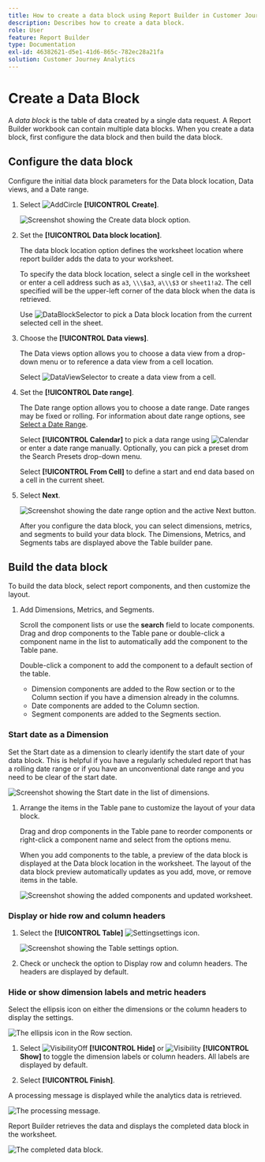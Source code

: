 ```yaml
---
title: How to create a data block using Report Builder in Customer Journey Analytics
description: Describes how to create a data block.
role: User
feature: Report Builder
type: Documentation
exl-id: 46382621-d5e1-41d6-865c-782ec28a21fa
solution: Customer Journey Analytics
---
```

# Create a Data Block

A *data block* is the table of data created by a single data request. A Report Builder workbook can contain multiple data blocks. When you create a data block, first configure the data block and then build the data block.

## Configure the data block

Configure the initial data block parameters for the Data block location, Data views, and a Date range.

1. Select ![AddCircle](/help/assets/icons/AddCircle.svg) **[!UICONTROL Create]**.

    ![Screenshot showing the Create data block option.](./assets/create-datablock.png)

1. Set the **[!UICONTROL Data block location]**.

    The data block location option defines the worksheet location where report builder adds the data to your worksheet.

    To specify the data block location, select a single cell in the worksheet or enter a cell address such as `a3`, `\\\$a3`, `a\\\$3` or `sheet1!a2`. The cell specified will be the upper-left corner of the data block when the data is retrieved.

    Use ![DataBlockSelector](/help/assets/icons/DataBlockSelector.svg) to pick a Data block location from the current selected cell in the sheet.

1. Choose the **[!UICONTROL Data views]**.

    The Data views option allows you to choose a data view from a drop-down menu or to reference a data view from a cell location.

    Select ![DataViewSelector](/help/assets/icons/DataViewSelector.svg) to create a data view from a cell.

1. Set the **[!UICONTROL Date range]**.

    The Date range option allows you to choose a date range. Date ranges may be fixed or rolling. For information about date range options, see [Select a Date Range](select-date-range.md).

    Select **[!UICONTROL Calendar]** to pick a data range using ![Calendar](/help/assets/icons/Calendar.svg) or enter a date range manually. Optionally, you can pick a preset drom the Search Presets drop-down menu.

    Select **[!UICONTROL From Cell]** to define a start and end data based on a cell in the current sheet.

1. Select **Next**.

    ![Screenshot showing the date range option and the active Next button.](./assets/choose_date_data_view3.png)

    After you configure the data block, you can select dimensions, metrics, and segments to build your data block. The Dimensions, Metrics, and Segments tabs are displayed above the Table builder pane.

## Build the data block

To build the data block, select report components, and then customize the layout.

1. Add Dimensions, Metrics, and Segments.

    Scroll the component lists or use the **search** field to locate components. Drag and drop components to the Table pane or double-click a component name in the list to automatically add the component to the Table pane.

    Double-click a component to add the component to a default section of the table.

    - Dimension components are added to the Row section or to the Column section if you have a dimension already in the columns.
    - Date components are added to the Column section.
    - Segment components are added to the Segments section.

### Start date as a Dimension

Set the Start date as a dimension to clearly identify the start date of your data block. This is helpful if you have a regularly scheduled report that has a rolling date range or if you have an unconventional date range and you need to be clear of the start date.

![Screenshot showing the Start date in the list of dimensions.](./assets/start-date-dimension.png)

1. Arrange the items in the Table pane to customize the layout of your data block.

    Drag and drop components in the Table pane to reorder components or right-click a component name and select from the options menu.

    When you add components to the table, a preview of the data block is displayed at the Data block location in the worksheet. The layout of the data block preview automatically updates as you add, move, or remove items in the table.

    ![Screenshot showing the added components and updated worksheet.](./assets/image10.png)

### Display or hide row and column headers

1. Select the **[!UICONTROL Table]** ![Setting](/help/assets/icons/Setting.svg)settings icon.

    ![Screenshot showing the Table settings option.](./assets/table-settings.png)

1. Check or uncheck the option to Display row and column headers. The headers are displayed by default.

### Hide or show dimension labels and metric headers

Select the ellipsis icon on either the dimensions or the column headers to display the settings.

![The ellipsis icon in the Row section.](./assets/row-heading.png)

1. Select ![VisibilityOff](/help/assets/icons/VisibilityOff.svg) **[!UICONTROL Hide]** or ![Visibility](/help/assets/icons/Visibility.svg) **[!UICONTROL Show]** to toggle the dimension labels or column headers. All labels are displayed by default.

1. Select **[!UICONTROL Finish]**.


A processing message is displayed while the analytics data is retrieved.

![The processing message.](./assets/image11.png)

Report Builder retrieves the data and displays the completed data block in the worksheet.

![The completed data block.](./assets/image12.png)
